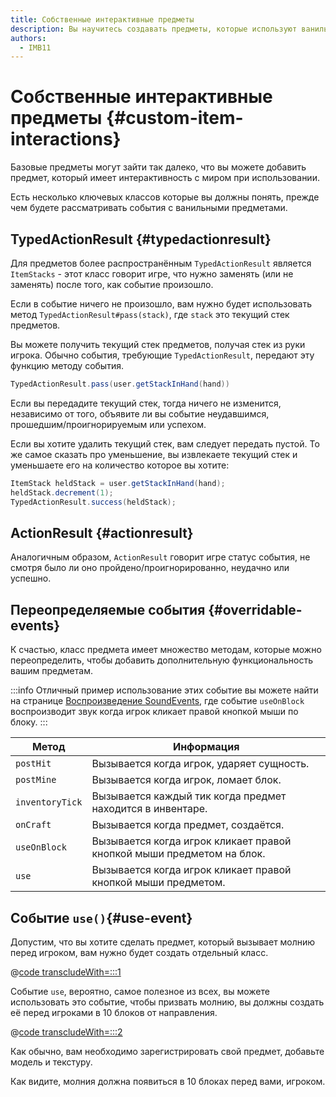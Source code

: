 ```yaml
---
title: Собственные интерактивные предметы
description: Вы научитесь создавать предметы, которые используют ванильные события.
authors:
  - IMB11
---
```


# Собственные интерактивные предметы {#custom-item-interactions}

Базовые предметы могут зайти так далеко, что вы можете добавить предмет, который имеет интерактивность с миром при использовании.

Есть несколько ключевых классов которые вы должны понять, прежде чем будете рассматривать события с ванильными предметами.

## TypedActionResult {#typedactionresult}

Для предметов более распространённым `TypedActionResult` является `ItemStacks` - этот класс говорит игре, что нужно заменять (или не заменять) после того, как событие произошло.

Если в событие ничего не произошло, вам нужно будет использовать метод `TypedActionResult#pass(stack)`, где `stack` это текущий стек предметов.

Вы можете получить текущий стек предметов, получая стек из руки игрока. Обычно события, требующие `TypedActionResult`, передают эту функцию методу события.

```java
TypedActionResult.pass(user.getStackInHand(hand))
```

Если вы передадите текущий стек, тогда ничего не изменится, независимо от того, объявите ли вы событие неудавшимся, прошедшим/проигнорируемым или успехом.

Если вы хотите удалить текущий стек, вам следует передать пустой. То же самое сказать про уменьшение, вы извлекаете текущий стек и уменьшаете его на количество которое вы хотите:

```java
ItemStack heldStack = user.getStackInHand(hand);
heldStack.decrement(1);
TypedActionResult.success(heldStack);
```

## ActionResult {#actionresult}

Аналогичным образом, `ActionResult` говорит игре статус события, не смотря было ли оно пройдено/проигнорированно, неудачно или успешно.

## Переопределяемые события {#overridable-events}

К счастью, класс предмета имеет множество методам, которые можно переопределить, чтобы добавить дополнительную функциональность вашим предметам.

:::info
Отличный пример использование этих событие вы можете найти на странице [Воспроизведение SoundEvents](../sounds/using-sounds), где событие `useOnBlock` воспроизводит звук когда игрок кликает правой кнопкой мыши по блоку.
:::

| Метод           | Информация                                                                            |
| --------------- | ------------------------------------------------------------------------------------- |
| `postHit`       | Вызывается когда игрок, ударяет сущность.                             |
| `postMine`      | Вызывается когда игрок, ломает блок.                                  |
| `inventoryTick` | Вызывается каждый тик когда предмет находится в инвентаре.            |
| `onCraft`       | Вызывается когда предмет, создаётся.                                  |
| `useOnBlock`    | Вызывается когда игрок кликает правой кнопкой мыши предметом на блок. |
| `use`           | Вызывается когда игрок кликает правой кнопкой мыши предметом.         |

## Событие `use()`{#use-event}

Допустим, что вы хотите сделать предмет, который вызывает молнию перед игроком, вам нужно будет создать отдельный класс.

@[code transcludeWith=:::1](@/reference/1.21/src/main/java/com/example/docs/item/custom/LightningStick.java)

Событие `use`, вероятно, самое полезное из всех, вы можете использовать это событие, чтобы призвать молнию, вы должны создать её перед игроками в 10 блоков от направления.

@[code transcludeWith=:::2](@/reference/1.21/src/main/java/com/example/docs/item/custom/LightningStick.java)

Как обычно, вам необходимо зарегистрировать свой предмет, добавьте модель и текстуру.

Как видите, молния должна появиться в 10 блоках перед вами, игроком.

<VideoPlayer src="/assets/develop/items/custom_items_0.webm" title="Using the Lightning Stick" />
